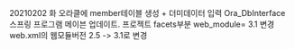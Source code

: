 20210202 화
오라클에 member테이블 생성 + 더미데이터 입력
Ora_DbInterface 스프링 프로그램 
메이븐 업데이트.
프로젝트 facets부분 web_module= 3.1 변경
web.xml의 웹모듈버전 2.5 -> 3.1로 변경
